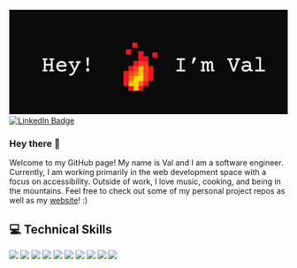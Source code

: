 [![Val's GitHub Banner](./assets/fire2.jpg)](https://valerikozarev.github.io/)
[![LinkedIn Badge](https://img.shields.io/badge/LinkedIn-Profile-informational?style=flat&logo=linkedin&logoColor=white&color=0D76A8)](https://www.linkedin.com/in/valeri-kozarev/)


### Hey there 👋


Welcome to my GitHub page! My name is Val and I am a software engineer. Currently, I am working primarily in the web development space with a focus on accessibility. Outside of work, I love music, cooking, and being in the mountains. Feel free to check out some of my personal project repos as well as my [website](https://valkozarev.netlify.app/)! :)

## :computer: Technical Skills
![](https://img.shields.io/badge/Code-Ember.js-informational?style=flat&logo=ember.js&logoColor=white&color=E04E39)
![](https://img.shields.io/badge/Code-React.js-informational?style=flat&logo=react&logoColor=white&color=61DAFB)
![](https://img.shields.io/badge/Code-C%20Sharp-informational?style=flat&logo=csharp&logoColor=white&color=9e74d9)
![](https://img.shields.io/badge/Code-JavaScript-informational?style=flat&logo=javascript&logoColor=white&color=F0DB4F)
![](https://img.shields.io/badge/Code-HTML-informational?style=flat&logo=html5&logoColor=white&color=e44c24)
![](https://img.shields.io/badge/Code-CSS-informational?style=flat&logo=css3&logoColor=white&color=006eba)
![](https://img.shields.io/badge/Code-Python-informational?style=flat&logo=python&logoColor=white&color=ffcf3c)
![](https://img.shields.io/badge/Code-Vue.js-informational?style=flat&logo=vue.js&logoColor=white&color=3fb984)
![](https://img.shields.io/badge/Cloud-AWS-informational?style=flat&logo=amazonaws&logoColor=white&color=ff9a00)
![](https://img.shields.io/badge/Version%20Control-Git-informational?style=flat&logo=git&logoColor=white&color=000000)
